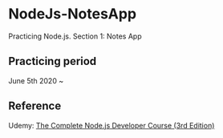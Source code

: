# NodeJs-NotesApp

Practicing Node.js. Section 1: Notes App

## Practicing period

June 5th 2020 ~

## Reference

Udemy: [The Complete Node.js Developer Course (3rd Edition)](https://www.udemy.com/course/the-complete-nodejs-developer-course-2/)
